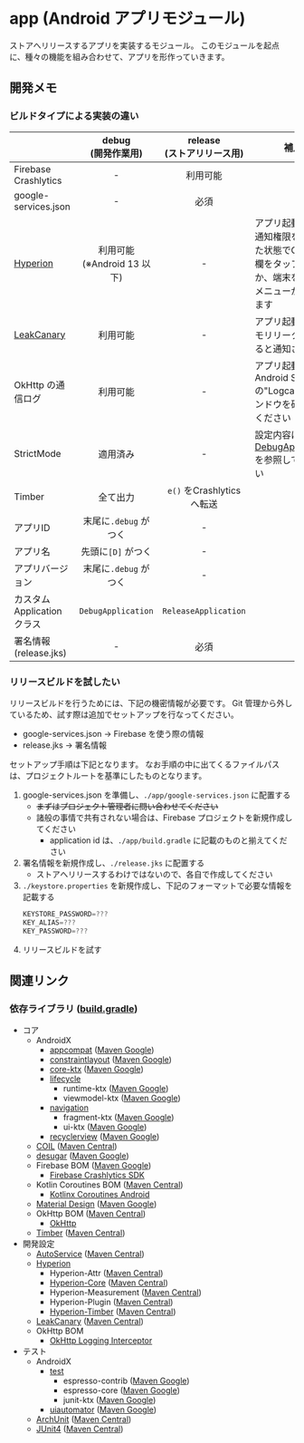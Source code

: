 # app (Android アプリモジュール)
ストアへリリースするアプリを実装するモジュール。
このモジュールを起点に、種々の機能を組み合わせて、アプリを形作っていきます。



## 開発メモ
### ビルドタイプによる実装の違い
| | debug<br />(開発作業用) | release<br />(ストアリリース用) | 補足
--- | :---: | :---: | ---
Firebase Crashlytics | - | 利用可能 |  |
google-services.json | - | 必須 |  |
[Hyperion] | 利用可能<br />(※Android 13 以下) | - | アプリ起動後に、通知権限を許可した状態でOS 通知欄をタップするか、端末を振るとメニューが出てきます
[LeakCanary](https://square.github.io/leakcanary/) | 利用可能 | - | アプリ起動後にメモリリークが起きると通知されます
OkHttp の通信ログ | 利用可能 | - | アプリ起動後にAndroid Studio の"Logcat" ウィンドウを確認してください
StrictMode | 適用済み | - | 設定内容は[DebugApplication](./src/debug/kotlin/jp/co/yumemi/android/code_check/DebugApplication.kt) を参照してください
Timber | 全て出力 | `e()` をCrashlytics へ転送 |  |
アプリID | 末尾に`.debug` がつく | - |  |
アプリ名 | 先頭に`[D]` がつく | - |  |
アプリバージョン | 末尾に`.debug` がつく | - |  |
カスタムApplication クラス | `DebugApplication` | `ReleaseApplication` |  |
署名情報(release.jks) | - | 必須 |  |

### リリースビルドを試したい
リリースビルドを行うためには、下記の機密情報が必要です。
Git 管理から外しているため、試す際は追加でセットアップを行なってください。

* google-services.json -> Firebase を使う際の情報
* release.jks -> 署名情報

セットアップ手順は下記となります。
なお手順の中に出てくるファイルパスは、プロジェクトルートを基準にしたものとなります。

1. google-services.json を準備し、`./app/google-services.json` に配置する
    * ~~まずはプロジェクト管理者に問い合わせてください~~
    * 諸般の事情で共有されない場合は、Firebase プロジェクトを新規作成してください
        * application id は、`./app/build.gradle` に記載のものと揃えてください
1. 署名情報を新規作成し、`./release.jks` に配置する
    * ストアへリリースするわけではないので、各自で作成してください
1. `./keystore.properties` を新規作成し、下記のフォーマットで必要な情報を記載する
    ``` gradle
    KEYSTORE_PASSWORD=???
    KEY_ALIAS=???
    KEY_PASSWORD=???
    ```
1. リリースビルドを試す



## 関連リンク
### 依存ライブラリ ([build.gradle](./build.gradle))
* コア
    * AndroidX
        * [appcompat](https://developer.android.com/jetpack/androidx/releases/appcompat) ([Maven Google](https://mvnrepository.com/artifact/androidx.appcompat/appcompat))
        * [constraintlayout](https://developer.android.com/jetpack/androidx/releases/constraintlayout) ([Maven Google](https://mvnrepository.com/artifact/androidx.constraintlayout/constraintlayout))
        * [core-ktx](https://developer.android.com/jetpack/androidx/releases/core) ([Maven Google](https://mvnrepository.com/artifact/androidx.core/core-ktx))
        * [lifecycle](https://developer.android.com/jetpack/androidx/releases/lifecycle)
            * runtime-ktx ([Maven Google](https://mvnrepository.com/artifact/androidx.lifecycle/lifecycle-runtime-ktx))
            * viewmodel-ktx ([Maven Google](https://mvnrepository.com/artifact/androidx.lifecycle/lifecycle-viewmodel-ktx))
        * [navigation](https://developer.android.com/jetpack/androidx/releases/navigation)
            * fragment-ktx ([Maven Google](https://mvnrepository.com/artifact/androidx.navigation/navigation-fragment-ktx))
            * ui-ktx ([Maven Google](https://mvnrepository.com/artifact/androidx.navigation/navigation-ui-ktx))
        * [recyclerview](https://developer.android.com/jetpack/androidx/releases/recyclerview) ([Maven Google](https://mvnrepository.com/artifact/androidx.recyclerview/recyclerview))
    * [COIL](https://github.com/coil-kt/coil) ([Maven Central](https://mvnrepository.com/artifact/io.coil-kt/coil))
    * [desugar](https://github.com/google/desugar_jdk_libs) ([Maven Google](https://mvnrepository.com/artifact/com.android.tools/desugar_jdk_libs))
    * Firebase BOM ([Maven Google](https://mvnrepository.com/artifact/com.google.firebase/firebase-bom))
        * [Firebase Crashlytics SDK](https://github.com/firebase/firebase-android-sdk/tree/master/firebase-crashlytics)
    * Kotlin Coroutines BOM ([Maven Central](https://mvnrepository.com/artifact/org.jetbrains.kotlinx/kotlinx-coroutines-bom))
        * [Kotlinx Coroutines Android](https://github.com/Kotlin/kotlinx.coroutines/tree/master/ui/kotlinx-coroutines-android)
    * [Material Design](https://github.com/material-components/material-components-android) ([Maven Google](https://mvnrepository.com/artifact/com.google.android.material/material))
    * OkHttp BOM ([Maven Central](https://mvnrepository.com/artifact/com.squareup.okhttp3/okhttp-bom))
        * [OkHttp](https://github.com/square/okhttp)
    * [Timber](https://github.com/JakeWharton/timber) ([Maven Central](https://mvnrepository.com/artifact/com.jakewharton.timber/timber))
* 開発設定
    * [AutoService](https://github.com/google/auto/tree/main/service) ([Maven Central](https://mvnrepository.com/artifact/com.google.auto.service/auto-service))
    * [Hyperion]
        * Hyperion-Attr ([Maven Central](https://mvnrepository.com/artifact/com.willowtreeapps.hyperion/hyperion-attr))
        * [Hyperion-Core](https://github.com/willowtreeapps/Hyperion-Android/tree/develop/hyperion-core) ([Maven Central](https://mvnrepository.com/artifact/com.willowtreeapps.hyperion/hyperion-core))
        * Hyperion-Measurement ([Maven Central](https://mvnrepository.com/artifact/com.willowtreeapps.hyperion/hyperion-measurement))
        * Hyperion-Plugin ([Maven Central](https://mvnrepository.com/artifact/com.willowtreeapps.hyperion/hyperion-plugin))
        * [Hyperion-Timber](https://github.com/willowtreeapps/Hyperion-Android/tree/develop/hyperion-timber) ([Maven Central](https://mvnrepository.com/artifact/com.willowtreeapps.hyperion/hyperion-timber))
    * [LeakCanary](https://github.com/square/leakcanary) ([Maven Central](https://mvnrepository.com/artifact/com.squareup.leakcanary/leakcanary-android))
    * OkHttp BOM
        * [OkHttp Logging Interceptor](https://github.com/square/okhttp/tree/master/okhttp-logging-interceptor)
* テスト
    * AndroidX
        * [test](https://developer.android.com/jetpack/androidx/releases/test)
            * espresso-contrib ([Maven Google](https://mvnrepository.com/artifact/androidx.test.espresso/espresso-contrib))
            * espresso-core ([Maven Google](https://mvnrepository.com/artifact/androidx.test.espresso/espresso-core))
            * junit-ktx ([Maven Google](https://mvnrepository.com/artifact/androidx.test.ext/junit-ktx))
        * [uiautomator](https://developer.android.com/jetpack/androidx/releases/test-uiautomator) ([Maven Google](https://mvnrepository.com/artifact/androidx.test.uiautomator/uiautomator))
    * [ArchUnit](https://github.com/TNG/ArchUnit) ([Maven Central](https://mvnrepository.com/artifact/com.tngtech.archunit/archunit-junit4))
    * [JUnit4](https://github.com/junit-team/junit4) ([Maven Central](https://mvnrepository.com/artifact/junit/junit))



[Hyperion]: https://github.com/willowtreeapps/Hyperion-Android
